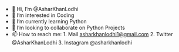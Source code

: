 - 👋 Hi, I’m @AsharKhanLodhi
- 👀 I’m interested in Coding
- 🌱 I’m currently learning Python
- 💞️ I’m looking to collaborate on Python Projects
- 📫 How to reach me: 1. Mail asharkhanlodhi1@gmail.com 2. Twitter @AsharKhanLodhi 3. Instagram @asharkhanlodhi

<!---
AsharKhanLodhi/AsharKhanLodhi is a ✨ special ✨ ry because its `README.md` (this file) appears on your GitHub profile.
You can click the Preview link to take a look at your changes.
--->
